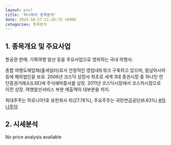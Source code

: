 ```yaml
---
layout: post
title: '하나투어 종목분석'
date: 2024-10-27 21:20:23 +0900
categories: 종목분석
---
```


## 1. 종목개요 및 주요사업

항공권 판매, 기획여행 알선 등을 주요사업으로 영위하는 국내 여행사.

종합 여행도매업체(홀세일러)로서 안정적인 영업네트워크 구축하고 있으며, 동남아시아 등에 해외법인을 보유. 2006년 코스닥 상장사 최초로 세계 3대 증권시장 중 하나인 런던증권거래소(LSE)에 주식예탁증서를 상장. 2011년 코스닥시장에서 코스피시장으로 이전 상장. 여행알선서비스 부분 매출액이 대부분을 차지.

최대주주는 하모니아1호 유한회사 외(27.78%), 주요주주는 국민연금공단(6.63%)
[#하나투어](#)

## 2. 시세분석

No price analysis available
